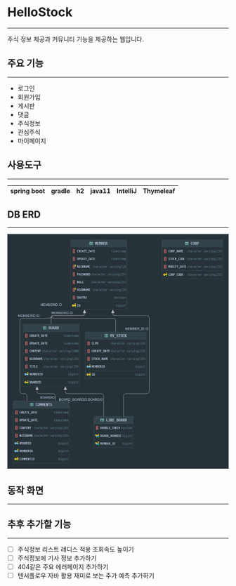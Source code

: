 # HelloStock
***
주식 정보 제공과 커뮤니티 기능을 제공하는 웹입니다.

## 주요 기능
***
- 로그인
- 회원가입
- 게시판 
- 댓글
- 주식정보
- 관심주식
- 마이페이지

## 사용도구
***
| spring boot | gradle |h2 |java11| IntelliJ|Thymeleaf|
|-------------|--------|----|---|---|---|

## DB ERD
***
![img.png](img.png)

## 동작 화면
***

## 추후 추가할 기능
***
- [ ] 주식정보 리스트 레디스 적용 조회속도 높이기
- [ ] 주식정보에 기사 정보 추가하기
- [ ] 404같은 주요 에러페이지 추가하기
- [ ] 텐서플로우 자바 활용 재미로 보는 주가 예측 추가하기
